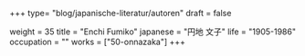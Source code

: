 +++
type= "blog/japanische-literatur/autoren"
draft = false

weight = 35
title = "Enchi Fumiko"
japanese = "円地 文子"
life = "1905-1986"
occupation = ""
works = ["50-onnazaka"]
+++
